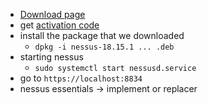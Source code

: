 - [Download page](https://www.tenable.com/downloads/nessus?loginAttempted=true)
- get [activation code](https://www.tenable.com/products/nessus/activation-code)
- install the package that we downloaded
	- `dpkg -i nessus-18.15.1 ... .deb`
- starting nessus
	- `sudo systemctl start nessusd.service`
- go to `https://localhost:8834`
- nessus essentials -> implement or replacer